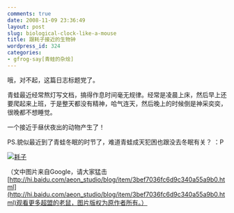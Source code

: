 ```yaml
---
comments: true
date: 2008-11-09 23:36:49
layout: post
slug: biological-clock-like-a-mouse
title: 跟耗子接近的生物钟
wordpress_id: 324
categories:
- gfrog-say[青蛙的杂烩]
---
```


哦，对不起，这篇日志标题党了。

 

青蛙最近经常熬灯写文档，搞得作息时间毫无规律。经常是凌晨上床，然后早上还要爬起来上班，于是整天都没有精神，哈气连天，然后晚上的时候倒是神采奕奕，很晚都不想睡觉。

 

一个接近于昼伏夜出的动物产生了！

 

PS.貌似最近到了青蛙冬眠的时节了，难道青蛙成天犯困也跟没去冬眠有关？ ：P

 

[![耗子](http://gfrog.net/wp-content/uploads/2008/11/80d144fde90b6550d6887d59.jpg)](http://hi.baidu.com/aeon_studio/blog/item/3bef7036fc6d9c340a55a9b0.html)

 

（文中图片来自Google，请大家猛击[http://hi.baidu.com/aeon_studio/blog/item/3bef7036fc6d9c340a55a9b0.html](http://hi.baidu.com/aeon_studio/blog/item/3bef7036fc6d9c340a55a9b0.html)观看更多超盟的老鼠，图片版权为原作者所有。） 
